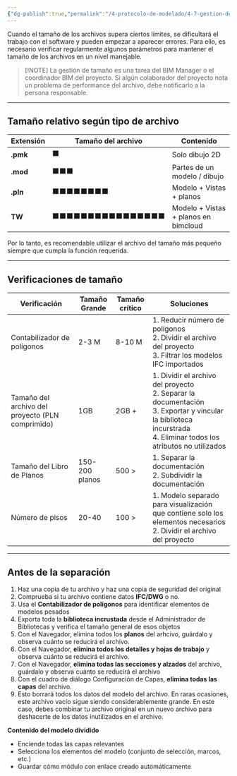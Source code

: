 ```yaml
---
{"dg-publish":true,"permalink":"/4-protocolo-de-modelado/4-7-gestion-del-tamano-de-archivo/","created":"2025-01-22T12:27:10.829-03:00","updated":"2025-01-28T19:21:24.170-03:00"}
---
```


Cuando el tamaño de los archivos supera ciertos límites, se dificultará el trabajo con el software y pueden empezar a aparecer errores. Para ello, es necesario verificar regularmente algunos parámetros para mantener el tamaño de los archivos en un nivel manejable.


> [!NOTE] La gestión de tamaño es una tarea del BIM Manager o el coordinador BIM del proyecto.
> Si algún colaborador del proyecto nota un problema de performance del archivo, debe notificarlo a la persona responsable.

---
## Tamaño relativo según tipo de archivo

| Extensión | Tamaño del archivo | Contenido                            |
| --------- | ------------------ | ------------------------------------ |
| **.pmk**  | ⬛                  | Solo dibujo 2D                       |
| **.mod**  | ⬛⬛⬛                | Partes de un modelo / dibujo         |
| **.pln**  | ⬛⬛⬛⬛⬛⬛⬛⬛           | Modelo + Vistas + planos             |
| **TW**    | ⬛⬛⬛⬛⬛⬛⬛⬛⬛⬛⬛⬛⬛⬛⬛⬛   | Modelo + Vistas + planos en bimcloud |
Por lo tanto, es recomendable utilizar el archivo del tamaño más pequeño siempre que cumpla la función requerida.

---
## Verificaciones de tamaño

| Verificación                                     | Tamaño Grande  | Tamaño crítico | Soluciones                                                                                                                                                             |
| ------------------------------------------------ | -------------- | -------------- | ---------------------------------------------------------------------------------------------------------------------------------------------------------------------- |
| Contabilizador de polígonos                      | 2-3 M          | 8-10 M         | 1. Reducir número de polígonos<br>2. Dividir el archivo del proyecto<br>3. Filtrar los modelos IFC importados                                                          |
| Tamaño del archivo del proyecto (PLN comprimido) | 1GB            | 2GB +          | 1. Dividir el archivo del proyecto<br>2. Separar la documentación<br>3. Exportar y vincular la biblioteca incurstrada<br>4. Eliminar todos los atributos no utilizados |
| Tamaño del Libro de Planos                       | 150-200 planos | 500 >          | 1. Separar la documentación<br>2. Subdividir la documentación                                                                                                          |
| Número de pisos                                  | 20-40          | 100 >          | 1. Modelo separado para visualización que contiene solo los elementos necesarios<br>2. Dividir el archivo del proyecto                                                 |

---
## Antes de la separación

1. Haz una copia de tu archivo y haz una copia de seguridad del original
2. Comprueba si tu archivo contiene datos **IFC/DWG** o no.
3. Usa el **Contabilizador de polígonos** para identificar elementos de modelos pesados
4. Exporta toda la **biblioteca incrustada** desde el Administrador de Bibliotecas y verifica el tamaño general de esos objetos
5. Con el Navegador, elimina todos los **planos** del arhcivo, guárdalo y observa cuánto se reducirá el archivo.
6. Con el Navegador, **elimina todos los detalles y hojas de trabajo** y observa cuánto se reducirá el archivo.
7. Con el Navegador, **elimina todas las secciones y alzados** del archivo, guárdalo y observa cuánto se reducirá el archivo
8. Con el cuadro de diálogo Configuración de Capas, **elimina todas las capas** del archivo.
9. Esto borrará todos los datos del modelo del archivo.
   En raras ocasiones, este archivo vacío sigue siendo considerablemente grande. En este caso, debes combinar tu archivo original en un nuevo archivo para deshacerte de los datos inutilizados en el archivo.

**Contenido del modelo dividido**
- Enciende todas las capas relevantes
- Selecciona los elementos del modelo (conjunto de selección, marcos, etc.)
- Guardar cómo módulo con enlace creado automáticamente